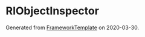 # RIObjectInspector

Generated from [FrameworkTemplate](https://github.com/pwc3/FrameworkTemplate) on 2020-03-30.

